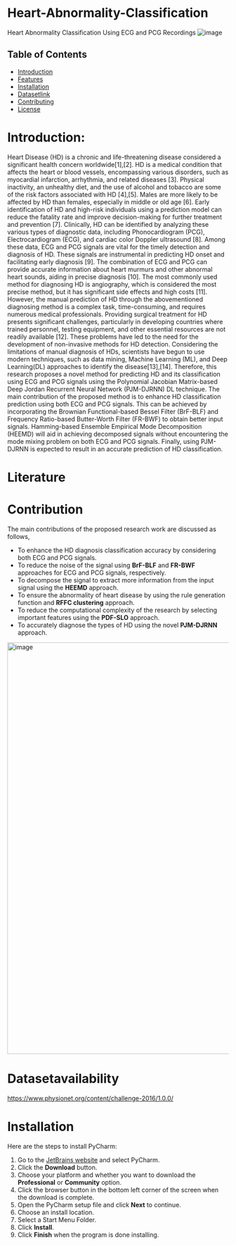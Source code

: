 # Heart-Abnormality-Classification
Heart Abnormality Classification Using ECG and PCG Recordings 
![image](https://github.com/user-attachments/assets/fac75b7e-98f8-4e56-8a5c-08735a7f06bb)

## Table of Contents

- [Introduction](#introduction)
- [Features](#features)
- [Installation](#installation)
- [Datasetlink](#Datasetavailability)
- [Contributing](#contributing)
- [License](#license)

# Introduction:                                                                                                                                                              
Heart Disease (HD) is a chronic and life-threatening disease considered a significant health concern worldwide[1],[2]. HD is a medical condition that affects the heart or blood vessels, encompassing various disorders, such as myocardial infarction, arrhythmia, and related diseases [3]. Physical inactivity, an unhealthy diet, and the use of alcohol and tobacco are some of the risk factors associated with HD [4],[5]. Males are more likely to be affected by HD than females, especially in middle or old age [6]. Early identification of HD and high-risk individuals using a prediction model can reduce the fatality rate and improve decision-making for further treatment and prevention [7]. Clinically, HD can be identified by analyzing these various types of diagnostic data, including Phonocardiogram (PCG), Electrocardiogram (ECG), and cardiac color Doppler ultrasound [8]. Among these data, ECG and PCG signals are vital for the timely detection and diagnosis of HD. These signals are instrumental in predicting HD onset and facilitating early diagnosis [9]. The combination of ECG and PCG can provide accurate information about heart murmurs and other abnormal heart sounds, aiding in precise diagnosis [10]. The most commonly used method for diagnosing HD is angiography, which is considered the most precise method, but it has significant side effects and high costs [11]. However, the manual prediction of HD through the abovementioned diagnosing method is a complex task, time-consuming, and requires numerous medical professionals. Providing surgical treatment for HD presents significant challenges, particularly in developing countries where trained personnel, testing equipment, and other essential resources are not readily available [12]. These problems have led to the need for the development of non-invasive methods for HD detection. Considering the limitations of manual diagnosis of HDs, scientists have begun to use modern techniques, such as data mining, Machine Learning (ML), and Deep Learning(DL) approaches to identify the disease[13],[14]. Therefore, this research proposes a novel method for predicting HD and its classification using ECG and PCG signals using the Polynomial Jacobian Matrix-based Deep Jordan Recurrent Neural Network (PJM-DJRNN) DL technique. The main contribution of the proposed method is to enhance HD classification prediction using both ECG and PCG signals. This can be achieved by incorporating the Brownian Functional-based Bessel Filter (BrF-BLF) and Frequency Ratio-based Butter-Worth Filter (FR-BWF) to obtain better input signals. Hamming-based Ensemble Empirical Mode Decomposition (HEEMD) will aid in achieving decomposed signals without encountering the mode mixing problem on both ECG and PCG signals. Finally, using PJM-DJRNN is expected to result in an accurate prediction of HD classification. 
# Literature




# Contribution 
The main contributions of the proposed research work are discussed as follows,

- To enhance the HD diagnosis classification accuracy by considering both ECG and PCG signals.  
- To reduce the noise of the signal using **BrF-BLF** and **FR-BWF** approaches for ECG and PCG signals, respectively.  
- To decompose the signal to extract more information from the input signal using the **HEEMD** approach.  
- To ensure the abnormality of heart disease by using the rule generation function and **RFFC clustering** approach.  
- To reduce the computational complexity of the research by selecting important features using the **PDF-SLO** approach.  
- To accurately diagnose the types of HD using the novel **PJM-DJRNN** approach.




<img width="935" alt="image" src="https://github.com/user-attachments/assets/24c5dce4-68f7-4496-9472-5dee5e283847" />


# Datasetavailability

https://www.physionet.org/content/challenge-2016/1.0.0/



  
# Installation
Here are the steps to install PyCharm:  

1. Go to the [JetBrains website](https://www.jetbrains.com/pycharm/) and select PyCharm.  
2. Click the **Download** button.  
3. Choose your platform and whether you want to download the **Professional** or **Community** option.  
4. Click the browser button in the bottom left corner of the screen when the download is complete.  
5. Open the PyCharm setup file and click **Next** to continue.  
6. Choose an install location.  
7. Select a Start Menu Folder.  
8. Click **Install**.  
9. Click **Finish** when the program is done installing.  



